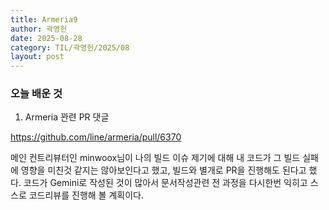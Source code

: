 ```yaml
---
title: Armeria9
author: 곽영헌
date: 2025-08-28
category: TIL/곽영헌/2025/08
layout: post
---
```


### 오늘 배운 것

1. Armeria 꽌련 PR 댓글

https://github.com/line/armeria/pull/6370

메인 컨트리뷰터인 minwoox님이 나의 빌드 이슈 제기에 대해 내 코드가 그 빌드 실패에 영향을 미친것 같지는 않아보인다고 했고, 빌드와 별개로 PR을 진행해도 된다고 했다.
코드가 Gemini로 작성된 것이 많아서 문서작성관련 전 과정을 다시한번 익히고 스스로 코드리뷰를 진행해 볼 계획이다.

